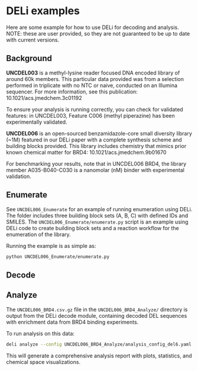 # DELi examples
Here are some example for how to use DELi for decoding and analysis.
NOTE: these are user provided, so they are not guaranteed to be up to date with current versions.

## Background

**UNCDEL003** is a methyl-lysine reader focused DNA encoded library of around 60k members. This particular data provided was from a selection performed in triplicate with no NTC or naive, conducted on an Illumina sequencer. For more information, see this publication:
10.1021/acs.jmedchem.3c01192

To ensure your analysis is running correctly, you can check for validated features: in UNCDEL003, Feature C006 (methyl piperazine) has been experimentally validated.

**UNCDEL006** is an open-sourced benzamidazole-core small diversity library (~1M) featured in our DELi paper with a complete synthesis scheme and building blocks provided. This library includes chemistry that mimics prior known chemical matter for BRD4: 10.1021/acs.jmedchem.9b01670

For benchmarking your results, note that in UNCDEL006 BRD4, the library member A035-B040-C030 is a nanomolar (nM) binder with experimental validation.

## Enumerate

See `UNCDEL006_Enumerate` for an example of running enumeration using DELi. The folder includes three building block sets (A, B, C) with defined IDs and SMILES. The `UNCDEL006_Enumerate/enumerate.py` script is an example using DELi code to create building block sets and a reaction workflow for the enumeration of the library.

Running the example is as simple as:

```bash
python UNCDEL006_Enumerate/enumerate.py
```

## Decode

## Analyze

The `UNCDEL006_BRD4.csv.gz` file in the `UNCDEL006_BRD4_Analyze/` directory is output from the DELi decode module, containing decoded DEL sequences with enrichment data from BRD4 binding experiments.

To run analysis on this data:

```bash
deli analyze --config UNCDEL006_BRD4_Analyze/analysis_config_del6.yaml
```

This will generate a comprehensive analysis report with plots, statistics, and chemical space visualizations.